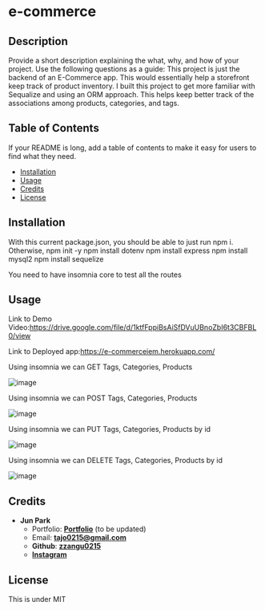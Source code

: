 # e-commerce

## Description

Provide a short description explaining the what, why, and how of your project. Use the following questions as a guide:
This project is just the backend of an E-Commerce app. This would essentially help a storefront keep track of product inventory. I built this project to get more familiar with Sequalize and using an ORM approach. This helps keep better track of the associations among products, categories, and tags.

## Table of Contents

If your README is long, add a table of contents to make it easy for users to find what they need.

- [Installation](#installation)
- [Usage](#usage)
- [Credits](#credits)
- [License](#license)

## Installation

With this current package.json, you should be able to just run npm i.
Otherwise, npm init -y
npm install dotenv
npm install express
npm install mysql2
npm install sequelize

You need to have insomnia core to test all the routes

## Usage

Link to Demo Video:https://drive.google.com/file/d/1ktfFppiBsAiSfDVuUBnoZbI6t3CBFBL0/view

Link to Deployed app:https://e-commerceiem.herokuapp.com/

Using  insomnia we can  GET Tags, Categories, Products

![image](https://user-images.githubusercontent.com/85265225/127074919-fa806748-c198-4e9a-8a06-93239e819b3b.png)



Using  insomnia we can POST Tags, Categories, Products

![image](https://user-images.githubusercontent.com/85265225/127075059-1071c350-fea9-458f-b64d-90569d3f3b8b.png)


Using  insomnia we can PUT Tags, Categories, Products by id

![image](https://user-images.githubusercontent.com/85265225/127075121-08f111d1-5a61-4eb8-bf9e-de90332c12df.png)



Using  insomnia we can DELETE Tags, Categories, Products by id

![image](https://user-images.githubusercontent.com/85265225/127075326-c10475b8-7818-4f6f-b270-3642370c9148.png)

















## Credits

- **Jun Park**
  - Portfolio: [**Portfolio**](https://zzangu0215.github.io/portfolio/) (to be updated)
  - Email: **tajo0215@gmail.com**
  - **Github**: [**zzangu0215**](https://github.com/zzangu0215)
  - [**Instagram**](https://www.instagram.com/o0ojunny/)

## License

This is under MIT


